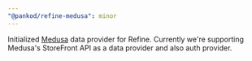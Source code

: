 ```yaml
---
"@pankod/refine-medusa": minor
---
```


Initialized [Medusa](https://medusajs.com/) data provider for Refine. Currently we're supporting Medusa's StoreFront API as a data provider and also auth provider.
